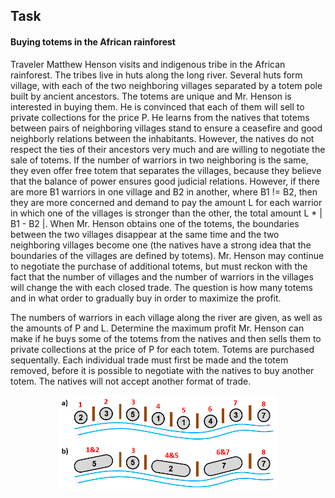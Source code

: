 ## Task

#### Buying totems in the African rainforest

Traveler Matthew Henson visits and indigenous tribe in the African rainforest. The tribes live in huts along the long river. Several huts form village, with each of the two neighboring villages separated by a totem pole built by ancient ancestors. The totems are unique and Mr. Henson is interested in buying them. He is convinced that each of them will sell to private collections for the price P. He learns from the natives that totems between pairs of neighboring villages stand to ensure a ceasefire and good neighborly relations between the inhabitants. However, the natives do not respect the ties of their ancestors very much and are willing to negotiate the sale of totems. If the number of warriors in two neighboring is the same, they even offer free totem that separates the villages, because they believe that the balance of power ensures good judicial relations. However, if there are more B1 warriors in one village and B2 in another, where B1 != B2, then they are more concerned and demand to pay the amount L for each warrior in which one of the villages is stronger than the other, the total amount L * | B1 - B2 |. When Mr. Henson obtains one of the totems, the boundaries between the two villages disappear at the same time and the two neighboring villages become one (the natives have a strong idea that the boundaries of the villages are defined by totems). Mr. Henson may continue to negotiate the purchase of additional totems, but must reckon with the fact that the number of villages and the number of warriors in the villages will change the with each closed trade. The question is how many totems and in what order to gradually buy in order to maximize the profit.

The numbers of warriors in each village along the river are given, as well as the amounts of P and L. Determine the maximum profit Mr. Henson can make if he buys some of the totems from the natives and then sells them to private collections at the price of P for each totem. Totems are purchased sequentally. Each individual trade must first be made and the totem removed, before it is possible to negotiate with the natives to buy another totem. The natives will not accept another format of trade.

<p align="center">
   <img src="pictures/example.png" width="350" title="example">
</p>
